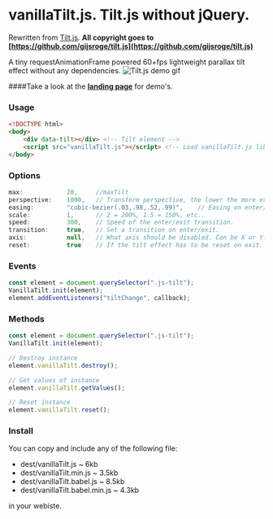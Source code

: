 # vanillaTilt.js. Tilt.js without jQuery.
Rewritten from [Tilt.js](https://github.com/gijsroge/tilt.js).
**All copyright goes to [https://github.com/gijsroge/tilt.js](https://github.com/gijsroge/tilt.js)**

A tiny requestAnimationFrame powered 60+fps lightweight parallax tilt effect without any dependencies.
![Tilt.js demo gif](http://gijsroge.github.io/tilt.js/tilt.js.gif)

####Take a look at the **[landing page](https://micku7zu.github.io/vanillaTilt.js/index.html)** for demo's.

### Usage

```html
<!DOCTYPE html>
<body>
    <div data-tilt></div> <!-- Tilt element -->
    <script src="vanillaTilt.js"></script> <!-- Load vanillaTilt.js library -->
</body>
```

### Options
```js
max:            20,     //maxTilt
perspective:    1000,   // Transform perspective, the lower the more extreme the tilt gets.
easing:         "cubic-bezier(.03,.98,.52,.99)",    // Easing on enter/exit.
scale:          1,      // 2 = 200%, 1.5 = 150%, etc..
speed:          300,    // Speed of the enter/exit transition.
transition:     true,   // Set a transition on enter/exit.
axis:           null,   // What axis should be disabled. Can be X or Y.
reset:          true    // If the tilt effect has to be reset on exit.
```

### Events
```js
const element = document.querySelector(".js-tilt");
VanillaTilt.init(element);
element.addEventListeners("tiltChange", callback);
```

### Methods
```js
const element = document.querySelector(".js-tilt");
VanillaTilt.init(element);

// Destroy instance
element.vanillaTilt.destroy();

// Get values of instance
element.vanillaTilt.getValues();

// Reset instance
element.vanillaTilt.reset();
```

### Install
You can copy and include any of the following file:

* dest/vanillaTilt.js ~ 6kb
* dest/vanillaTilt.min.js ~ 3.5kb
* dest/vanillaTilt.babel.js ~ 8.5kb
* dest/vanillaTilt.babel.min.js ~ 4.3kb

in your webiste.